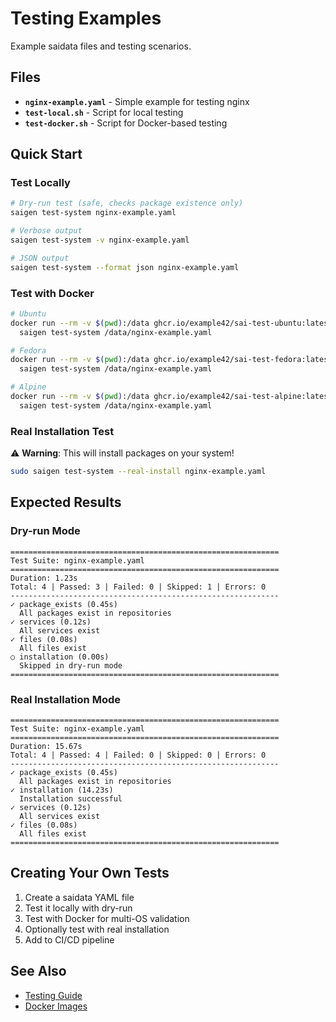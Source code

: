 # Testing Examples

Example saidata files and testing scenarios.

## Files

- **`nginx-example.yaml`** - Simple example for testing nginx
- **`test-local.sh`** - Script for local testing
- **`test-docker.sh`** - Script for Docker-based testing

## Quick Start

### Test Locally

```bash
# Dry-run test (safe, checks package existence only)
saigen test-system nginx-example.yaml

# Verbose output
saigen test-system -v nginx-example.yaml

# JSON output
saigen test-system --format json nginx-example.yaml
```

### Test with Docker

```bash
# Ubuntu
docker run --rm -v $(pwd):/data ghcr.io/example42/sai-test-ubuntu:latest \
  saigen test-system /data/nginx-example.yaml

# Fedora
docker run --rm -v $(pwd):/data ghcr.io/example42/sai-test-fedora:latest \
  saigen test-system /data/nginx-example.yaml

# Alpine
docker run --rm -v $(pwd):/data ghcr.io/example42/sai-test-alpine:latest \
  saigen test-system /data/nginx-example.yaml
```

### Real Installation Test

⚠️ **Warning**: This will install packages on your system!

```bash
sudo saigen test-system --real-install nginx-example.yaml
```

## Expected Results

### Dry-run Mode

```
============================================================
Test Suite: nginx-example.yaml
============================================================
Duration: 1.23s
Total: 4 | Passed: 3 | Failed: 0 | Skipped: 1 | Errors: 0
------------------------------------------------------------
✓ package_exists (0.45s)
  All packages exist in repositories
✓ services (0.12s)
  All services exist
✓ files (0.08s)
  All files exist
○ installation (0.00s)
  Skipped in dry-run mode
============================================================
```

### Real Installation Mode

```
============================================================
Test Suite: nginx-example.yaml
============================================================
Duration: 15.67s
Total: 4 | Passed: 4 | Failed: 0 | Skipped: 0 | Errors: 0
------------------------------------------------------------
✓ package_exists (0.45s)
  All packages exist in repositories
✓ installation (14.23s)
  Installation successful
✓ services (0.12s)
  All services exist
✓ files (0.08s)
  All files exist
============================================================
```

## Creating Your Own Tests

1. Create a saidata YAML file
2. Test it locally with dry-run
3. Test with Docker for multi-OS validation
4. Optionally test with real installation
5. Add to CI/CD pipeline

## See Also

- [Testing Guide](../../docs/testing-guide.md)
- [Docker Images](../../docker/README.md)
